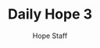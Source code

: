 ---
image: /assets/img/daily-hope-default-artwork.png
title: Daily Hope 3
number: 3
categories:
  - Daily Hope
author: Hope Staff
notes: Daily Hope 3
embed: >-
  <iframe src="https://open.spotify.com/embed/episode/2OheHUva8DPa8hS1RoKBBo?utm_source=generator" width="400px" height="102px" frameborder=“0" scrolling=“no”></iframe>
---